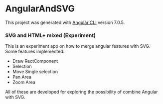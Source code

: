 # AngularAndSVG

This project was generated with [Angular CLI](https://github.com/angular/angular-cli) version 7.0.5.

### SVG and HTML+ mixed (Experiment)
This is an experiment app on how to merge angular features with SVG.
Some features implemented:

- Draw RectComponent
- Selection
- Move Single selection
- Pan Area
- Zoom Area

All of these are developed for exploring the possibility of combine Angular with SVG.
